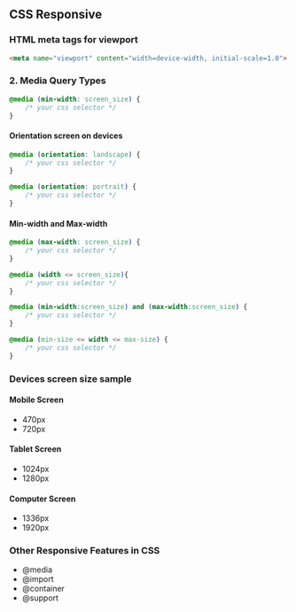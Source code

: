 ## CSS Responsive 

###  HTML meta tags for viewport
```html
<meta name="viewport" content="width=device-width, initial-scale=1.0">
```
### 2. Media Query Types




```css
@media (min-width: screen_size) {
    /* your css selector */
}
```
#### Orientation screen on devices
```css
@media (orientation: landscape) {
    /* your css selector */
}
```
```css
@media (orientation: portrait) {
    /* your css selector */
}
```
#### Min-width and Max-width

```css
@media (max-width: screen_size) {
    /* your css selector */
}
```
```css
@media (width <= screen_size){
    /* your css selector */
}
```
```css
@media (min-width:screen_size) and (max-width:screen_size) {
    /* your css selector */
}
```
```css
@media (min-size <= width <= max-size) {
    /* your css selector */
}
```
### Devices screen size sample
#### Mobile Screen
- 470px
- 720px
#### Tablet Screen
- 1024px
- 1280px
#### Computer Screen
- 1336px
- 1920px

### Other Responsive Features in CSS
- @media
- @import
- @container
- @support
